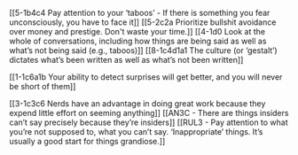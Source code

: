 [[5-1b4c4 Pay attention to your ‘taboos’ - If there is something you fear unconsciously, you have to face it]]
[[5-2c2a Prioritize bullshit avoidance over money and prestige. Don't waste your time.]]
[[4-1d0 Look at the whole of conversations, including how things are being said as well as what’s not being said (e.g., taboos)]]
[[8-1c4d1a1 The culture (or ‘gestalt’) dictates what’s been written as well as what’s not been written]]

[[1-1c6a1b Your ability to detect surprises will get better, and you will never be short of them]]

[[3-1c3c6 Nerds have an advantage in doing great work because they expend little effort on seeming anything]]
[[AN3C - There are things insiders can’t say precisely because they’re insiders]]
[[RUL3 - Pay attention to what you’re not supposed to, what you can’t say. ‘Inappropriate’ things. It’s usually a good start for things grandiose.]]
